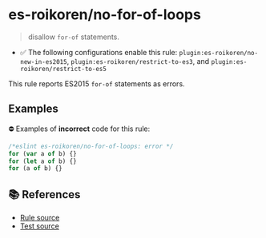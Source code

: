 # es-roikoren/no-for-of-loops
> disallow `for-of` statements.

- ✅ The following configurations enable this rule: `plugin:es-roikoren/no-new-in-es2015`, `plugin:es-roikoren/restrict-to-es3`, and `plugin:es-roikoren/restrict-to-es5`

This rule reports ES2015 `for-of` statements as errors.

## Examples

⛔ Examples of **incorrect** code for this rule:

```js
/*eslint es-roikoren/no-for-of-loops: error */
for (var a of b) {}
for (let a of b) {}
for (a of b) {}
```

## 📚 References

- [Rule source](https://github.com/roikoren755/eslint-plugin-es/blob/v0.0.2/src/rules/no-for-of-loops.ts)
- [Test source](https://github.com/roikoren755/eslint-plugin-es/blob/v0.0.2/tests/src/rules/no-for-of-loops.ts)
